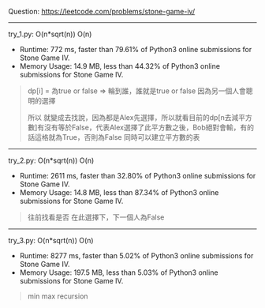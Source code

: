 Question: https://leetcode.com/problems/stone-game-iv/

---

try_1.py: O(n*sqrt(n)) O(n)
* Runtime: 772 ms, faster than 79.61% of Python3 online submissions for Stone Game IV.
* Memory Usage: 14.9 MB, less than 44.32% of Python3 online submissions for Stone Game IV.

> dp[i] = 為true or false => 輪到誰，誰就是true or false
> 因為另一個人會聰明的選擇
>       
> 所以 就變成去找說，因為都是Alex先選擇，所以就看目前的dp[n去減平方數]有沒有等於False，代表Alex選擇了此平方數之後，Bob絕對會輸，有的話這格就為True，否則為False
> 同時可以建立平方數的表

---

try_2.py: O(n*sqrt(n)) O(n)

* Runtime: 2611 ms, faster than 32.80% of Python3 online submissions for Stone Game IV.
* Memory Usage: 14.8 MB, less than 87.34% of Python3 online submissions for Stone Game IV.

> 往前找看是否 在此選擇下，下一個人為False

---

try_3.py: O(n*sqrt(n)) O(n)

* Runtime: 8277 ms, faster than 5.02% of Python3 online submissions for Stone Game IV.
* Memory Usage: 197.5 MB, less than 5.03% of Python3 online submissions for Stone Game IV.

> min max recursion
